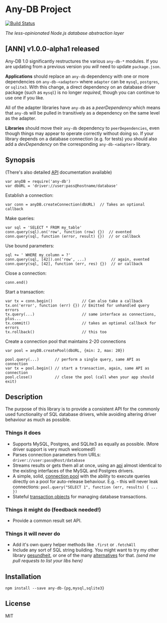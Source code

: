 # Any-DB Project

[![Build Status](https://secure.travis-ci.org/grncdr/node-any-db.png?branch=master)](http://travis-ci.org/grncdr/node-any-db)

_The less-opinionated Node.js database abstraction layer_

## [ANN] v1.0.0-alpha1 released

Any-DB 1.0 significantly restructures the various `any-db-*` modules. If you
are updating from a previous version you *will* need to update `package.json`.

**Applications** should replace an `any-db` dependency with one or more
dependencies on `any-db-<adapter>` where `adapter` can be `mysql`, `postgres`,
or `sqlite3`. With this change, a direct dependency on an database driver
package (such as `mysql`) is no longer *required*, though you can continue to
use one if you like.

All of the adapter libraries have `any-db` as a *peerDependency* which means
that `any-db` will be pulled in transitively as a dependency on the same level
as the adapter.

**Libraries** should move their `any-db` dependency to `peerDependencies`,
even though things may appear to operate correctly without doing so. If your
library depends on a database connection (e.g. for tests) you should also add
a *devDependency* on the corresponding `any-db-<adapter>` library.

## Synopsis

(There's also detailed [API][API] documentation available)

    var anyDB = require('any-db')
    var dbURL = 'driver://user:pass@hostname/database'
    
Establish a connection:

    var conn = anyDB.createConnection(dbURL)  // Takes an optional callback
    
Make queries:

    var sql = 'SELECT * FROM my_table'
    conn.query(sql).on('row', function (row) {})  // evented
    conn.query(sql, function (error, result) {})  // or callback
    
Use bound parameters:

    sql += ' WHERE my_column = ?'
    conn.query(sql, [42]).on('row', ...)           // again, evented
    conn.query(sql, [42], function (err, res) {})  // or callback

Close a connection:

    conn.end()
    
Start a transaction:

    var tx = conn.begin()             // Can also take a callback
    tx.on('error', function (err) {}) // Emitted for unhandled query errors
    tx.query(...)                     // same interface as connections, plus...
    tx.commit()                       // takes an optional callback for errors
    tx.rollback()                     // this too
    
Create a connection pool that maintains 2-20 connections

    var pool = anyDB.createPool(dbURL, {min: 2, max: 20})
    
    pool.query(...)       // perform a single query, same API as connection
    var tx = pool.begin() // start a transaction, again, same API as connection
    pool.close()          // close the pool (call when your app should exit)

## Description

The purpose of this library is to provide a consistent API for the commonly used
functionality of SQL database drivers, while avoiding altering driver behaviour
as much as possible.

### Things it does

 * Supports MySQL, Postgres, and SQLite3 as equally as possible. (More driver
	 support is very much welcomed!)
 * Parses connection parameters from URLs: `driver://user:pass@host/database`
 * Streams results or gets them all at once, using an [api][query] almost
	 identical to the existing interfaces of the MySQL and Postgres drivers.
 * A simple, solid, [connection pool][pool] with the ability to execute queries
	 directly on a pool for auto-release behaviour. E.g. - this will never leak
	 connections: `pool.query("SELECT 1", function (err, results) { ... })`
 * Stateful [transaction objects][tx] for managing database transactions.

### Things it might do (feedback needed!)

 * Provide a common result set API.

### Things it will never do

 * Add it's own query helper methods like `.first` or `.fetchAll`
 * Include any sort of SQL string building. You might want to try my other library
	 [gesundheit](https://github.com/BetSmartMedia/gesundheit), or one of the many
	 [alternatives](https://encrypted.google.com/search?q=sql&q=site:npmjs.org&hl=en)
	 for that. _(send me pull requests to list your libs here)_

## Installation

    npm install --save any-db-{pg,mysql,sqlite3}

## License

MIT

[API]:   any-db/API.md
[query]: any-db/API.md#query
[pool]:  any-db/API.md#exportscreatepool
[tx]:    any-db/API.md#transaction
